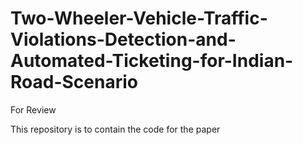 # Two-Wheeler-Vehicle-Traffic-Violations-Detection-and-Automated-Ticketing-for-Indian-Road-Scenario
For Review

This repository is to contain the code for the paper
